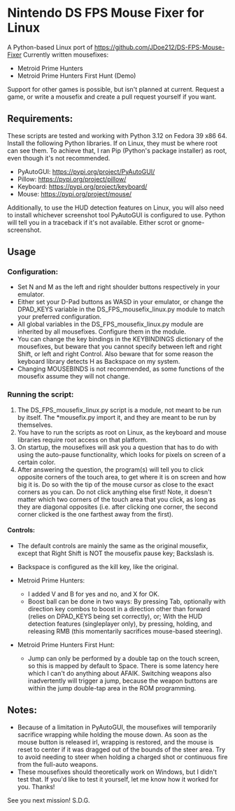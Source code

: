 # Nintendo DS FPS Mouse Fixer for Linux
A Python-based Linux port of https://github.com/JDoe212/DS-FPS-Mouse-Fixer
Currently written mousefixes:
- Metroid Prime Hunters
- Metroid Prime Hunters First Hunt (Demo)

Support for other games is possible, but isn't planned at current. Request a game, or write a mousefix and create a pull request yourself if you want.

## Requirements:
These scripts are tested and working with Python 3.12 on Fedora 39 x86 64.
Install the following Python libraries. If on Linux, they must be where root can see them. To achieve that, I ran Pip (Python's package installer) as root, even though it's not recommended.
- PyAutoGUI: https://pypi.org/project/PyAutoGUI/
- Pillow: https://pypi.org/project/pillow/
- Keyboard: https://pypi.org/project/keyboard/
- Mouse: https://pypi.org/project/mouse/

Additionally, to use the HUD detection features on Linux, you will also need to install whichever screenshot tool PyAutoGUI is configured to use. Python will tell you in a traceback if it's not available. Either scrot or gnome-screenshot.

## Usage
### Configuration:
- Set N and M as the left and right shoulder buttons respectively in your emulator.
- Either set your D-Pad buttons as WASD in your emulator, or change the DPAD_KEYS variable in the DS_FPS_mousefix_linux.py module to match your preferred configuration.
- All global variables in the DS_FPS_mousefix_linux.py module are inherited by all mousefixes. Configure them in the module.
- You can change the key bindings in the KEYBINDINGS dictionary of the mousefixes, but beware that you cannot specify between left and right Shift, or left and right Control. Also beware that for some reason the keyboard library detects H as Backspace on my system.
- Changing MOUSEBINDS is not recommended, as some functions of the mousefix assume they will not change.

### Running the script:
1. The DS_FPS_mousefix_linux.py script is a module, not meant to be run by itself. The *mousefix.py import it, and they are meant to be run by themselves.
2. You have to run the scripts as root on Linux, as the keyboard and mouse libraries require root access on that platform.
3. On startup, the mousefixes will ask you a question that has to do with using the auto-pause functionality, which looks for pixels on screen of a certain color.
4. After answering the question, the program(s) will tell you to click opposite corners of the touch area, to get where it is on screen and how big it is. Do so with the tip of the mouse cursor as close to the exact corners as you can. Do not click anything else first! Note, it doesn't matter which two corners of the touch area that you click, as long as they are diagonal opposites (i.e. after clicking one corner, the second corner clicked is the one farthest away from the first).

#### Controls:
- The default controls are mainly the same as the original mousefix, except that Right Shift is NOT the mousefix pause key; Backslash is.
- Backspace is configured as the kill key, like the original.

- Metroid Prime Hunters:
    - I added V and B for yes and no, and X for OK.
    - Boost ball can be done in two ways: By pressing Tab, optionally with direction key combos to boost in a direction other than forward (relies on DPAD_KEYS being set correctly), or; With the HUD detection features (singleplayer only), by pressing, holding, and releasing RMB (this momentarily sacrifices mouse-based steering).
- Metroid Prime Hunters First Hunt:
    - Jump can only be performed by a double tap on the touch screen, so this is mapped by default to Space. There is some latency here which I can't do anything about AFAIK. Switching weapons also inadvertently will trigger a jump, because the weapon buttons are within the jump double-tap area in the ROM programming.

## Notes:
- Because of a limitation in PyAutoGUI, the mousefixes will temporarily sacrifice wrapping while holding the mouse down. As soon as the mouse button is released irl, wrapping is restored, and the mouse is reset to center if it was dragged out of the bounds of the steer area. Try to avoid needing to steer when holding a charged shot or continuous fire from the full-auto weapons.
- These mousefixes should theoretically work on Windows, but I didn't test that. If you'd like to test it yourself, let me know how it worked for you. Thanks!

See you next mission! S.D.G.
